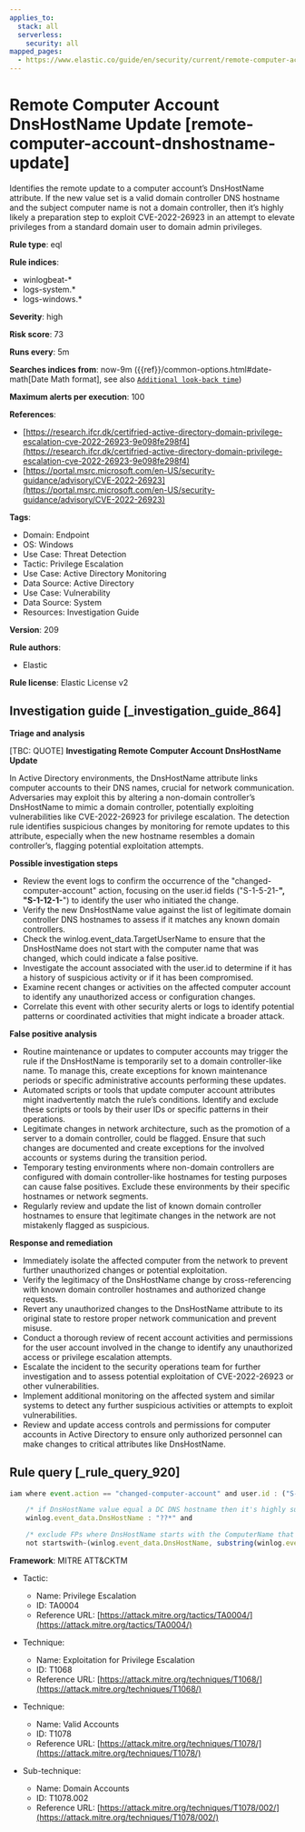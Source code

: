 ```yaml
---
applies_to:
  stack: all
  serverless:
    security: all
mapped_pages:
  - https://www.elastic.co/guide/en/security/current/remote-computer-account-dnshostname-update.html
---
```


# Remote Computer Account DnsHostName Update [remote-computer-account-dnshostname-update]

Identifies the remote update to a computer account’s DnsHostName attribute. If the new value set is a valid domain controller DNS hostname and the subject computer name is not a domain controller, then it’s highly likely a preparation step to exploit CVE-2022-26923 in an attempt to elevate privileges from a standard domain user to domain admin privileges.

**Rule type**: eql

**Rule indices**:

* winlogbeat-*
* logs-system.*
* logs-windows.*

**Severity**: high

**Risk score**: 73

**Runs every**: 5m

**Searches indices from**: now-9m ({{ref}}/common-options.html#date-math[Date Math format], see also [`Additional look-back time`](docs-content://solutions/security/detect-and-alert/create-detection-rule.md#rule-schedule))

**Maximum alerts per execution**: 100

**References**:

* [https://research.ifcr.dk/certifried-active-directory-domain-privilege-escalation-cve-2022-26923-9e098fe298f4](https://research.ifcr.dk/certifried-active-directory-domain-privilege-escalation-cve-2022-26923-9e098fe298f4)
* [https://portal.msrc.microsoft.com/en-US/security-guidance/advisory/CVE-2022-26923](https://portal.msrc.microsoft.com/en-US/security-guidance/advisory/CVE-2022-26923)

**Tags**:

* Domain: Endpoint
* OS: Windows
* Use Case: Threat Detection
* Tactic: Privilege Escalation
* Use Case: Active Directory Monitoring
* Data Source: Active Directory
* Use Case: Vulnerability
* Data Source: System
* Resources: Investigation Guide

**Version**: 209

**Rule authors**:

* Elastic

**Rule license**: Elastic License v2

## Investigation guide [_investigation_guide_864]

**Triage and analysis**

[TBC: QUOTE]
**Investigating Remote Computer Account DnsHostName Update**

In Active Directory environments, the DnsHostName attribute links computer accounts to their DNS names, crucial for network communication. Adversaries may exploit this by altering a non-domain controller’s DnsHostName to mimic a domain controller, potentially exploiting vulnerabilities like CVE-2022-26923 for privilege escalation. The detection rule identifies suspicious changes by monitoring for remote updates to this attribute, especially when the new hostname resembles a domain controller’s, flagging potential exploitation attempts.

**Possible investigation steps**

* Review the event logs to confirm the occurrence of the "changed-computer-account" action, focusing on the user.id fields ("S-1-5-21-**", "S-1-12-1-**") to identify the user who initiated the change.
* Verify the new DnsHostName value against the list of legitimate domain controller DNS hostnames to assess if it matches any known domain controllers.
* Check the winlog.event_data.TargetUserName to ensure that the DnsHostName does not start with the computer name that was changed, which could indicate a false positive.
* Investigate the account associated with the user.id to determine if it has a history of suspicious activity or if it has been compromised.
* Examine recent changes or activities on the affected computer account to identify any unauthorized access or configuration changes.
* Correlate this event with other security alerts or logs to identify potential patterns or coordinated activities that might indicate a broader attack.

**False positive analysis**

* Routine maintenance or updates to computer accounts may trigger the rule if the DnsHostName is temporarily set to a domain controller-like name. To manage this, create exceptions for known maintenance periods or specific administrative accounts performing these updates.
* Automated scripts or tools that update computer account attributes might inadvertently match the rule’s conditions. Identify and exclude these scripts or tools by their user IDs or specific patterns in their operations.
* Legitimate changes in network architecture, such as the promotion of a server to a domain controller, could be flagged. Ensure that such changes are documented and create exceptions for the involved accounts or systems during the transition period.
* Temporary testing environments where non-domain controllers are configured with domain controller-like hostnames for testing purposes can cause false positives. Exclude these environments by their specific hostnames or network segments.
* Regularly review and update the list of known domain controller hostnames to ensure that legitimate changes in the network are not mistakenly flagged as suspicious.

**Response and remediation**

* Immediately isolate the affected computer from the network to prevent further unauthorized changes or potential exploitation.
* Verify the legitimacy of the DnsHostName change by cross-referencing with known domain controller hostnames and authorized change requests.
* Revert any unauthorized changes to the DnsHostName attribute to its original state to restore proper network communication and prevent misuse.
* Conduct a thorough review of recent account activities and permissions for the user account involved in the change to identify any unauthorized access or privilege escalation attempts.
* Escalate the incident to the security operations team for further investigation and to assess potential exploitation of CVE-2022-26923 or other vulnerabilities.
* Implement additional monitoring on the affected system and similar systems to detect any further suspicious activities or attempts to exploit vulnerabilities.
* Review and update access controls and permissions for computer accounts in Active Directory to ensure only authorized personnel can make changes to critical attributes like DnsHostName.


## Rule query [_rule_query_920]

```js
iam where event.action == "changed-computer-account" and user.id : ("S-1-5-21-*", "S-1-12-1-*") and

    /* if DnsHostName value equal a DC DNS hostname then it's highly suspicious */
    winlog.event_data.DnsHostName : "??*" and

    /* exclude FPs where DnsHostName starts with the ComputerName that was changed */
    not startswith~(winlog.event_data.DnsHostName, substring(winlog.event_data.TargetUserName, 0, length(winlog.event_data.TargetUserName) - 1))
```

**Framework**: MITRE ATT&CKTM

* Tactic:

    * Name: Privilege Escalation
    * ID: TA0004
    * Reference URL: [https://attack.mitre.org/tactics/TA0004/](https://attack.mitre.org/tactics/TA0004/)

* Technique:

    * Name: Exploitation for Privilege Escalation
    * ID: T1068
    * Reference URL: [https://attack.mitre.org/techniques/T1068/](https://attack.mitre.org/techniques/T1068/)

* Technique:

    * Name: Valid Accounts
    * ID: T1078
    * Reference URL: [https://attack.mitre.org/techniques/T1078/](https://attack.mitre.org/techniques/T1078/)

* Sub-technique:

    * Name: Domain Accounts
    * ID: T1078.002
    * Reference URL: [https://attack.mitre.org/techniques/T1078/002/](https://attack.mitre.org/techniques/T1078/002/)




